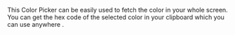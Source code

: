 This Color Picker can be easily used to fetch the color in your whole screen.
You can get the hex code of the selected color in your clipboard  which you can use anywhere .